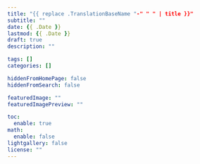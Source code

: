 ```yaml
---
title: "{{ replace .TranslationBaseName "-" " " | title }}"
subtitle: ""
date: {{ .Date }}
lastmod: {{ .Date }}
draft: true
description: ""

tags: []
categories: []

hiddenFromHomePage: false
hiddenFromSearch: false

featuredImage: ""
featuredImagePreview: ""

toc:
  enable: true
math:
  enable: false
lightgallery: false
license: ""
---
```


<!--more-->
